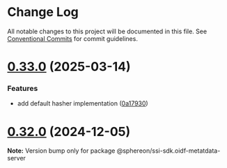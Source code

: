 # Change Log

All notable changes to this project will be documented in this file.
See [Conventional Commits](https://conventionalcommits.org) for commit guidelines.

# [0.33.0](https://github.com/Sphereon-Opensource/SSI-SDK/compare/v0.32.0...v0.33.0) (2025-03-14)

### Features

- add default hasher implementation ([0a17930](https://github.com/Sphereon-Opensource/SSI-SDK/commit/0a179306e0f4ae2c2ffc822b424eccd6a7d8794b))

# [0.32.0](https://github.com/Sphereon-Opensource/SSI-SDK/compare/v0.31.0...v0.32.0) (2024-12-05)

**Note:** Version bump only for package @sphereon/ssi-sdk.oidf-metatdata-server
